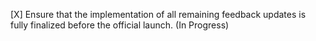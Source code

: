 [X] Ensure that the implementation of all remaining feedback updates is fully finalized before the official launch. (In Progress)